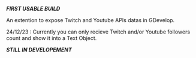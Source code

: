 ***FIRST USABLE BUILD***

An extention to expose Twitch and Youtube APIs datas in GDevelop. 

24/12/23 :
Currently you can only recieve Twitch and/or Youtube followers count and show it into a Text Object.

***STILL IN DEVELOPEMENT***
